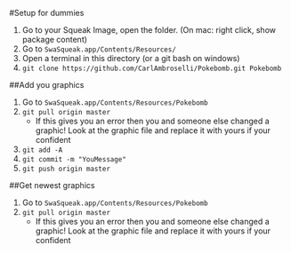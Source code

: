 #Setup for dummies

1. Go to your Squeak Image, open the folder. (On mac: right click, show package content)
2. Go to `SwaSqueak.app/Contents/Resources/`
3. Open a terminal in this directory (or a git bash on windows)
4. `git clone https://github.com/CarlAmbroselli/Pokebomb.git Pokebomb`

##Add you graphics
1. Go to `SwaSqueak.app/Contents/Resources/Pokebomb`
2. `git pull origin master`
	- If this gives you an error then you and someone else changed a graphic! Look at the graphic file and replace it with yours if your confident
3. `git add -A`
4. `git commit -m "YouMessage"`
5. `git push origin master`

##Get newest graphics
1. Go to `SwaSqueak.app/Contents/Resources/Pokebomb`
2. `git pull origin master`
	- If this gives you an error then you and someone else changed a graphic! Look at the graphic file and replace it with yours if your confident
